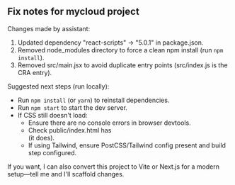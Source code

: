 Fix notes for mycloud project
-----------------------------
Changes made by assistant:
1. Updated dependency "react-scripts" -> "5.0.1" in package.json.
2. Removed node_modules directory to force a clean npm install (run `npm install`).
3. Removed src/main.jsx to avoid duplicate entry points (src/index.js is the CRA entry).

Suggested next steps (run locally):
- Run `npm install` (or `yarn`) to reinstall dependencies.
- Run `npm start` to start the dev server.
- If CSS still doesn't load:
  * Ensure there are no console errors in browser devtools.
  * Check public/index.html has <div id="root"></div> (it does).
  * If using Tailwind, ensure PostCSS/Tailwind config present and build step configured.

If you want, I can also convert this project to Vite or Next.js for a modern setup—tell me and I'll scaffold changes.
